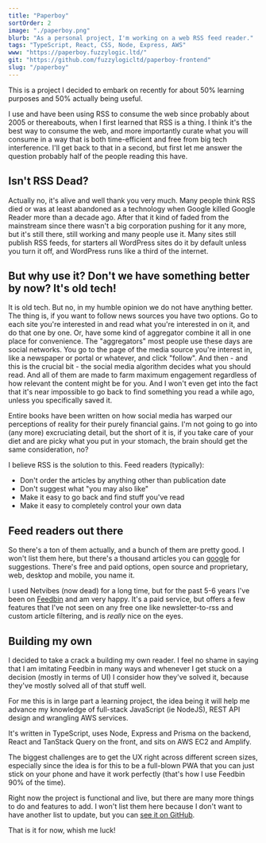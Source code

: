 ```yaml
---
title: "Paperboy"
sortOrder: 2
image: "./paperboy.png"
blurb: "As a personal project, I'm working on a web RSS feed reader."
tags: "TypeScript, React, CSS, Node, Express, AWS"
www: "https://paperboy.fuzzylogic.ltd/"
git: "https://github.com/fuzzylogicltd/paperboy-frontend"
slug: "/paperboy"
---
```


This is a project I decided to embark on recently for about 50% learning purposes and 50% actually being useful.

I use and have been using RSS to consume the web since probably about 2005 or thereabouts, when I first learned that RSS is a thing. I think it's the best way to consume the web, and more importantly curate what you will consume in a way that is both time-efficient and free from big tech interference. I'll get back to that in a second, but first let me answer the question probably half of the people reading this have.

## Isn't RSS Dead?

Actually no, it's alive and well thank you very much. Many people think RSS died or was at least abandoned as a technology when Google killed Google Reader more than a decade ago. After that it kind of faded from the mainstream since there wasn't a big corporation pushing for it any more, but it's still there, still working and many people use it. Many sites still publish RSS feeds, for starters all WordPress sites do it by default unless you turn it off, and WordPress runs like a third of the internet.

## But why use it? Don't we have something better by now? It's old tech!

It is old tech. But no, in my humble opinion we do not have anything better. The thing is, if you want to follow news sources you have two options. Go to each site you're interested in and read what you're interested in on it, and do that one by one. Or, have some kind of aggregator combine it all in one place for convenience. The "aggregators" most people use these days are social networks. You go to the page of the media source you're interest in, like a newspaper or portal or whatever, and click "follow". And then - and this is the crucial bit - the social media algorithm decides what you should read. And all of them are made to farm maximum engagement regardless of how relevant the content might be for you. And I won't even get into the fact that it's near impossible to go back to find something you read a while ago, unless you specifically saved it.

Entire books have been written on how social media has warped our perceptions of reality for their purely financial gains. I'm not going to go into (any more) excruciating detail, but the short of it is, if you take care of your diet and are picky what you put in your stomach, the brain should get the same consideration, no?

I believe RSS is the solution to this. Feed readers (typically):

- Don't order the articles by anything other than publication date
- Don't suggest what "you may also like"
- Make it easy to go back and find stuff you've read
- Make it easy to completely control your own data

## Feed readers out there

So there's a ton of them actually, and a bunch of them are pretty good. I won't list them here, but there's a thousand articles you can [google](https://duckduckgo.com) for suggestions. There's free and paid options, open source and proprietary, web, desktop and mobile, you name it.

I used Netvibes (now dead) for a long time, but for the past 5-6 years I've been on [Feedbin](https://feedbin.com) and am very happy. It's a paid service, but offers a few features that I've not seen on any free one like newsletter-to-rss and custom article filtering, and is _really_ nice on the eyes.

## Building my own

I decided to take a crack a building my own reader. I feel no shame in saying that I am imitating Feedbin in many ways and whenever I get stuck on a decision (mostly in terms of UI) I consider how they've solved it, because they've mostly solved all of that stuff well.

For me this is in large part a learning project, the idea being it will help me advance my knowledge of full-stack JavaScript (ie NodeJS), REST API design and wrangling AWS services.

It's written in TypeScript, uses Node, Express and Prisma on the backend, React and TanStack Query on the front, and sits on AWS EC2 and Amplify.

The biggest challenges are to get the UX right across different screen sizes, especially since the idea is for this to be a full-blown PWA that you can just stick on your phone and have it work perfectly (that's how I use Feedbin 90% of the time).

Right now the project is functional and live, but there are many more things to do and features to add. I won't list them here because I don't want to have another list to update, but you can [see it on GitHub](https://github.com/fuzzylogicltd/paperboy-frontend).

That is it for now, whish me luck!
